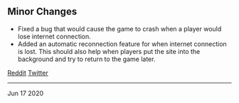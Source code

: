 ## Minor Changes

- Fixed a bug that would cause the game to crash when a player would lose internet connection.
- Added an automatic reconnection feature for when internet connection is lost. This should also help when players put the site into the background and try to return to the game later.

[Reddit](https://www.reddit.com/r/OwlbearRodeo/comments/ha301n/beta_v133_release_bug_fix_and_auto_reconnect/)
[Twitter](https://twitter.com/OwlbearRodeo/status/1272868031014727680?s=20)

---

Jun 17 2020
